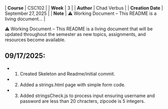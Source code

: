 | **Course**        | CSC102 |
| **Week**          | 3 |
| **Author**        | Chad Verbus |
| **Creation Date** | September 27, 2025 |
| **Note**          | ⚠️ Working Document – This README is a living document… |

⚠️ Working Document – This README is a living document that will be updated throughout the semester as new topics, assignments, and resources become available.
 
## 09/17/2025:
* 1. Created Skeleton and Readme/initial commit.
* 2. Added a strings.html page with simple form code.
* 3. Added stringsCheck.js to process input ensuring username and password are less than 20 chracters, zipcode is 5 integers.